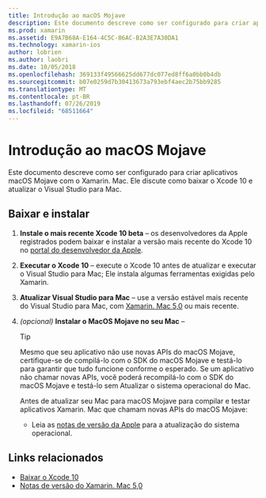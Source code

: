 ```yaml
---
title: Introdução ao macOS Mojave
description: Este documento descreve como ser configurado para criar aplicativos macOS Mojave com o Xamarin. Mac. Ele discute como baixar o Xcode 10 e atualizar o Visual Studio para Mac.
ms.prod: xamarin
ms.assetid: E9A7B68A-E164-4C5C-86AC-B2A3E7A30DA1
ms.technology: xamarin-ios
author: lobrien
ms.author: laobri
ms.date: 10/05/2018
ms.openlocfilehash: 369133f49566625dd677dc077ed8ff6a0bb0b4db
ms.sourcegitcommit: b07e0259d7b30413673a793ebf4aec2b75bb9285
ms.translationtype: MT
ms.contentlocale: pt-BR
ms.lasthandoff: 07/26/2019
ms.locfileid: "68511664"
---
```

# <a name="get-started-with-macos-mojave"></a>Introdução ao macOS Mojave

Este documento descreve como ser configurado para criar aplicativos macOS Mojave com o Xamarin. Mac. Ele discute como baixar o Xcode 10 e atualizar o Visual Studio para Mac.

## <a name="download-and-install"></a>Baixar e instalar

1. **Instale o mais recente Xcode 10 beta** – os desenvolvedores da Apple registrados podem baixar e instalar a versão mais recente do Xcode 10 no [portal do desenvolvedor da Apple](https://developer.apple.com/download/).

2. **Executar o Xcode 10** – execute o Xcode 10 antes de atualizar e executar o Visual Studio para Mac; Ele instala algumas ferramentas exigidas pelo Xamarin.

3. **Atualizar Visual Studio para Mac** – use a versão estável mais recente do Visual Studio para Mac, com [Xamarin. Mac 5,0](https://github.com/xamarin/release-notes-archive/blob/master/release-notes/mac/xamarin.mac_5/xamarin.mac_5.0.md) ou mais recente.

4. _(opcional)_ **Instalar o MacOS Mojave no seu Mac** –

   > [!TIP]
   > Mesmo que seu aplicativo não use novas APIs do macOS Mojave, certifique-se de compilá-lo com o SDK do macOS Mojave e testá-lo para garantir que tudo funcione conforme o esperado. Se um aplicativo não chamar novas APIs, você poderá recompilá-lo com o SDK do macOS Mojave e testá-lo sem Atualizar o sistema operacional do Mac.
   >
   > Antes de atualizar seu Mac para macOS Mojave para compilar e testar aplicativos Xamarin. Mac que chamam novas APIs do macOS Mojave:
   >
   > - Leia as [notas de versão da Apple](https://developer.apple.com/download/) para a atualização do sistema operacional.

## <a name="related-links"></a>Links relacionados

- [Baixar o Xcode 10](https://developer.apple.com/download/)
- [Notas de versão do Xamarin. Mac 5,0](https://docs.microsoft.com/xamarin/mac/release-notes/5/5.0/)
